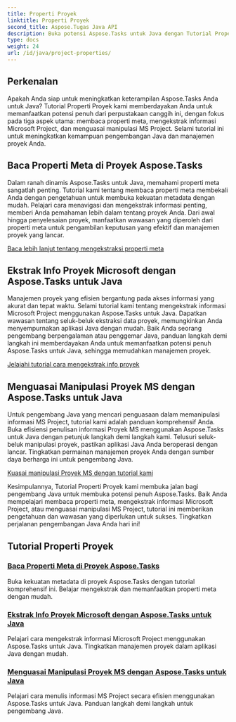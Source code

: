 ```yaml
---
title: Properti Proyek
linktitle: Properti Proyek
second_title: Aspose.Tugas Java API
description: Buka potensi Aspose.Tasks untuk Java dengan Tutorial Properti Proyek kami. Ekstrak, manfaatkan, dan manipulasi informasi Microsoft Project dengan mudah.
type: docs
weight: 24
url: /id/java/project-properties/
---
```

## Perkenalan

Apakah Anda siap untuk meningkatkan keterampilan Aspose.Tasks Anda untuk Java? Tutorial Properti Proyek kami memberdayakan Anda untuk memanfaatkan potensi penuh dari perpustakaan canggih ini, dengan fokus pada tiga aspek utama: membaca properti meta, mengekstrak informasi Microsoft Project, dan menguasai manipulasi MS Project. Selami tutorial ini untuk meningkatkan kemampuan pengembangan Java dan manajemen proyek Anda.

## Baca Properti Meta di Proyek Aspose.Tasks
Dalam ranah dinamis Aspose.Tasks untuk Java, memahami properti meta sangatlah penting. Tutorial kami tentang membaca properti meta membekali Anda dengan pengetahuan untuk membuka kekuatan metadata dengan mudah. Pelajari cara menavigasi dan mengekstrak informasi penting, memberi Anda pemahaman lebih dalam tentang proyek Anda. Dari awal hingga penyelesaian proyek, manfaatkan wawasan yang diperoleh dari properti meta untuk pengambilan keputusan yang efektif dan manajemen proyek yang lancar.

[Baca lebih lanjut tentang mengekstraksi properti meta](./read-meta-properties/)

## Ekstrak Info Proyek Microsoft dengan Aspose.Tasks untuk Java
Manajemen proyek yang efisien bergantung pada akses informasi yang akurat dan tepat waktu. Selami tutorial kami tentang mengekstrak informasi Microsoft Project menggunakan Aspose.Tasks untuk Java. Dapatkan wawasan tentang seluk-beluk ekstraksi data proyek, memungkinkan Anda menyempurnakan aplikasi Java dengan mudah. Baik Anda seorang pengembang berpengalaman atau penggemar Java, panduan langkah demi langkah ini memberdayakan Anda untuk memanfaatkan potensi penuh Aspose.Tasks untuk Java, sehingga memudahkan manajemen proyek.

[Jelajahi tutorial cara mengekstrak info proyek](./read-project-info/)

## Menguasai Manipulasi Proyek MS dengan Aspose.Tasks untuk Java
Untuk pengembang Java yang mencari penguasaan dalam memanipulasi informasi MS Project, tutorial kami adalah panduan komprehensif Anda. Buka efisiensi penulisan informasi Proyek MS menggunakan Aspose.Tasks untuk Java dengan petunjuk langkah demi langkah kami. Telusuri seluk-beluk manipulasi proyek, pastikan aplikasi Java Anda beroperasi dengan lancar. Tingkatkan permainan manajemen proyek Anda dengan sumber daya berharga ini untuk pengembang Java.

[Kuasai manipulasi Proyek MS dengan tutorial kami](./write-project-info/)

Kesimpulannya, Tutorial Properti Proyek kami membuka jalan bagi pengembang Java untuk membuka potensi penuh Aspose.Tasks. Baik Anda mempelajari membaca properti meta, mengekstrak informasi Microsoft Project, atau menguasai manipulasi MS Project, tutorial ini memberikan pengetahuan dan wawasan yang diperlukan untuk sukses. Tingkatkan perjalanan pengembangan Java Anda hari ini!

## Tutorial Properti Proyek
### [Baca Properti Meta di Proyek Aspose.Tasks](./read-meta-properties/)
Buka kekuatan metadata di proyek Aspose.Tasks dengan tutorial komprehensif ini. Belajar mengekstrak dan memanfaatkan properti meta dengan mudah.
### [Ekstrak Info Proyek Microsoft dengan Aspose.Tasks untuk Java](./read-project-info/)
Pelajari cara mengekstrak informasi Microsoft Project menggunakan Aspose.Tasks untuk Java. Tingkatkan manajemen proyek dalam aplikasi Java dengan mudah.
### [Menguasai Manipulasi Proyek MS dengan Aspose.Tasks untuk Java](./write-project-info/)
Pelajari cara menulis informasi MS Project secara efisien menggunakan Aspose.Tasks untuk Java. Panduan langkah demi langkah untuk pengembang Java.
